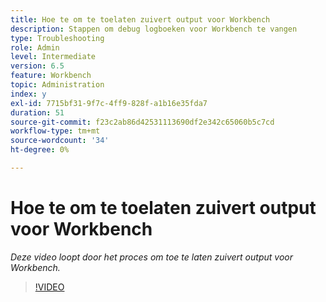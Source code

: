 ```yaml
---
title: Hoe te om te toelaten zuivert output voor Workbench
description: Stappen om debug logboeken voor Workbench te vangen
type: Troubleshooting
role: Admin
level: Intermediate
version: 6.5
feature: Workbench
topic: Administration
index: y
exl-id: 7715bf31-9f7c-4ff9-828f-a1b16e35fda7
duration: 51
source-git-commit: f23c2ab86d42531113690df2e342c65060b5c7cd
workflow-type: tm+mt
source-wordcount: '34'
ht-degree: 0%

---
```


# Hoe te om te toelaten zuivert output voor Workbench

*Deze video loopt door het proces om toe te laten zuivert output voor Workbench.*

>[!VIDEO](https://video.tv.adobe.com/v/335497?quality=12&learn=on)
